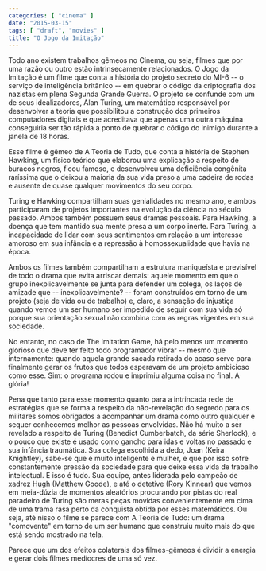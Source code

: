 ```yaml
---
categories: [ "cinema" ]
date: "2015-03-15"
tags: [ "draft", "movies" ]
title: "O Jogo da Imitação"
---
```

Todo ano existem trabalhos gêmeos no Cinema, ou seja, filmes que
por uma razão ou outro estão intrinsecamente relacionados. O Jogo
da Imitação é um filme que conta a história do projeto secreto do
MI-6 -- o serviço de inteligência britânico -- em quebrar o código
da criptografia dos nazistas em plena Segunda Grande Guerra. O projeto
se confunde com um de seus idealizadores, Alan Turing, um matemático
responsável por desenvolver a teoria que possibilitou a construção dos
primeiros computadores digitais e que acreditava que apenas uma outra
máquina conseguiria ser tão rápida a ponto de quebrar o código do
inimigo durante a janela de 18 horas.

Esse filme é gêmeo de A Teoria de Tudo, que conta a história de Stephen
Hawking, um físico teórico que elaborou uma explicação a respeito de
buracos negros, ficou famoso, e desenvolveu uma deficiência congênita
raríssima que o deixou a maioria da sua vida preso a uma cadeira de
rodas e ausente de quase qualquer movimentos do seu corpo.

Turing e Hawking compartilham suas genialidades no mesmo ano, e ambos
participaram de projetos importantes na evolução da ciência no século
passado. Ambos também possuem seus dramas pessoais. Para Hawking, a
doença que tem mantido sua mente presa a um corpo inerte. Para Turing,
a incapacidade de lidar com seus sentimentos em relação a um interesse
amoroso em sua infância e a repressão à homossexualidade que havia
na época.

Ambos os filmes também compartilham a estrutura maniqueísta e
previsível de todo o drama que evita arriscar demais: aquele momento
em que o grupo inexplicavelmente se junta para defender um colega, os
laços de amizade que -- inexplicavelmente? -- foram construídos em
torno de um projeto (seja de vida ou de trabalho) e, claro, a sensação
de injustiça quando vemos um ser humano ser impedido de seguir com
sua vida só porque sua orientação sexual não combina com as regras
vigentes em sua sociedade.

No entanto, no caso de The Imitation Game, há pelo menos um momento
glorioso que deve ter feito todo programador vibrar -- mesmo que
internamente: quando aquela grande sacada retirada do acaso serve para
finalmente gerar os frutos que todos esperavam de um projeto ambicioso
como esse. Sim: o programa rodou e imprimiu alguma coisa no final. A
glória!

Pena que tanto para esse momento quanto para a intrincada rede de
estratégias que se forma a respeito da não-revelação do segredo para
os militares somos obrigados a acompanhar um drama como outro qualquer
e sequer conhecemos melhor as pessoas envolvidas. Não há muito a
ser revelado a respeito de Turing (Benedict Cumberbatch, da série
Sherlock), e o pouco que existe é usado como gancho para idas e voltas
no passado e sua infância traumática. Sua colega escolhida a dedo,
Joan (Keira Knightley), sabe-se que é muito inteligente e mulher,
e que por isso sofre constantemente pressão da sociedade para que
deixe essa vida de trabalho intelectual. E isso é tudo. Sua equipe,
antes liderada pelo campeão de xadrez Hugh (Matthew Goode), e até o
detetive (Rory Kinnear) que vemos em meia-dúzia de momentos aleatórios
procurando por pistas do real paradeiro de Turing são meras peças
movidas convenientemente em cima de uma trama rasa perto da conquista
obtida por esses matemáticos. Ou seja, até nisso o filme se parece
com A Teoria de Tudo: um drama "comovente" em torno de um ser humano
que construiu muito mais do que está sendo mostrado na tela.

Parece que um dos efeitos colaterais dos filmes-gêmeos é dividir a
energia e gerar dois filmes medíocres de uma só vez.
